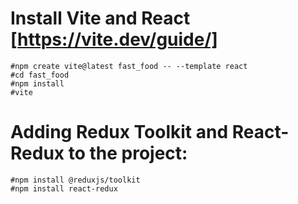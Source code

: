 # Install Vite and React [https://vite.dev/guide/]

    #npm create vite@latest fast_food -- --template react
    #cd fast_food
    #npm install
    #vite

# Adding Redux Toolkit and React-Redux to the project:
    #npm install @reduxjs/toolkit
    #npm install react-redux









